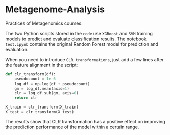 # Metagenome-Analysis
Practices of Metagenomics courses.

The two Python scripts stored in the `code` use `XGBoost` and `SVM` training models to predict and evaluate classification results. The notebook `test.ipynb` contains the original Random Forest model for prediction and evaluation.

When you need to introduce `CLR transformations`, just add a few lines after the feature alignment in the script:
```python
def clr_transform(df):
    pseudocount = 1e-6
    log_df = np.log(df + pseudocount)
    gm = log_df.mean(axis=1)
    clr = log_df.sub(gm, axis=0)
    return clr

X_train = clr_transform(X_train)
X_test = clr_transform(X_test)
```

The results show that CLR transformation has a positive effect on improving the prediction performance of the model within a certain range.

